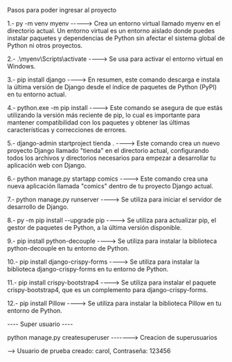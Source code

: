 Pasos para poder ingresar al proyecto

1.-  py -m venv myenv  -----> Crea un entorno virtual llamado myenv en el directorio actual. Un entorno virtual es un entorno aislado donde puedes instalar paquetes y dependencias de Python sin afectar el sistema global de Python ni otros proyectos.

2.- .\myenv\Scripts\activate ----> Se usa para activar el entorno virtual en Windows.

3.- pip install django  ----> En resumen, este comando descarga e instala la última versión de Django desde el índice de paquetes de Python (PyPI) en tu entorno actual.

4.- python.exe -m pip install ----> Este comando se asegura de que estás utilizando la versión más reciente de pip, lo cual es importante para mantener compatibilidad con los paquetes y obtener las últimas características y correcciones de errores.

5.- django-admin startproject tienda . ----> Este comando crea un nuevo proyecto Django llamado "tienda" en el directorio actual, configurando todos los archivos y directorios necesarios para empezar a desarrollar tu aplicación web con Django.

6.- python manage.py startapp comics ----> Este comando crea una nueva aplicación llamada "comics" dentro de tu proyecto Django actual.

7.- python manage.py runserver ----> Se utiliza para iniciar el servidor de desarrollo de Django. 

8.- py -m pip install --upgrade pip ----> Se utiliza para actualizar pip, el gestor de paquetes de Python, a la última versión disponible.

9.- pip install python-decouple ----> Se utiliza para instalar la biblioteca python-decouple en tu entorno de Python. 

10.- pip install django-crispy-forms ----> Se utiliza para instalar la biblioteca django-crispy-forms en tu entorno de Python.

11.- pip install crispy-bootstrap4 ----> Se utiliza para instalar el paquete crispy-bootstrap4, que es un complemento para django-crispy-forms.

12.- pip install Pillow ----> Se utiliza para instalar la biblioteca Pillow en tu entorno de Python.

---- Super usuario ----

python manage.py createsuperuser -------> Creacion de superusuarios 

--> Usuario de prueba creado: carol, Contraseña: 123456